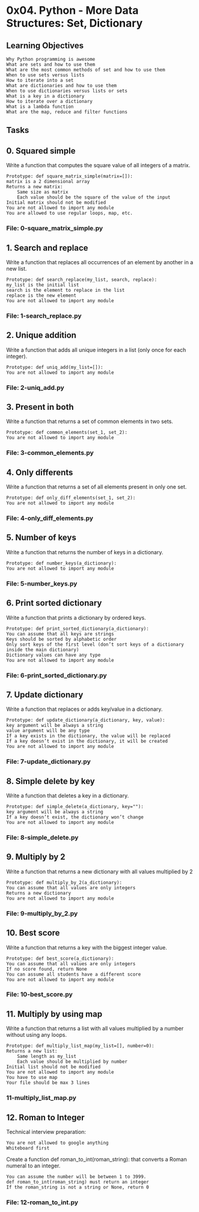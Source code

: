 # 0x04. Python - More Data Structures: Set, Dictionary
## Learning Objectives

    Why Python programming is awesome
    What are sets and how to use them
    What are the most common methods of set and how to use them
    When to use sets versus lists
    How to iterate into a set
    What are dictionaries and how to use them
    When to use dictionaries versus lists or sets
    What is a key in a dictionary
    How to iterate over a dictionary
    What is a lambda function
    What are the map, reduce and filter functions

## Tasks

## 0. Squared simple

Write a function that computes the square value of all integers of a matrix.

    Prototype: def square_matrix_simple(matrix=[]):
    matrix is a 2 dimensional array
    Returns a new matrix:
        Same size as matrix
        Each value should be the square of the value of the input
    Initial matrix should not be modified
    You are not allowed to import any module
    You are allowed to use regular loops, map, etc.
### File: 0-square_matrix_simple.py

## 1. Search and replace

Write a function that replaces all occurrences of an element by another in a new list.

    Prototype: def search_replace(my_list, search, replace):
    my_list is the initial list
    search is the element to replace in the list
    replace is the new element
    You are not allowed to import any module
### File: 1-search_replace.py

## 2. Unique addition

Write a function that adds all unique integers in a list (only once for each integer).

    Prototype: def uniq_add(my_list=[]):
    You are not allowed to import any module
### File: 2-uniq_add.py

## 3. Present in both

Write a function that returns a set of common elements in two sets.

    Prototype: def common_elements(set_1, set_2):
    You are not allowed to import any module
### File: 3-common_elements.py

## 4. Only differents

Write a function that returns a set of all elements present in only one set.

    Prototype: def only_diff_elements(set_1, set_2):
    You are not allowed to import any module
### File: 4-only_diff_elements.py

## 5. Number of keys

Write a function that returns the number of keys in a dictionary.

    Prototype: def number_keys(a_dictionary):
    You are not allowed to import any module
### File: 5-number_keys.py

## 6. Print sorted dictionary

Write a function that prints a dictionary by ordered keys.

    Prototype: def print_sorted_dictionary(a_dictionary):
    You can assume that all keys are strings
    Keys should be sorted by alphabetic order
    Only sort keys of the first level (don’t sort keys of a dictionary inside the main dictionary)
    Dictionary values can have any type
    You are not allowed to import any module
### File: 6-print_sorted_dictionary.py

## 7. Update dictionary

Write a function that replaces or adds key/value in a dictionary.

    Prototype: def update_dictionary(a_dictionary, key, value):
    key argument will be always a string
    value argument will be any type
    If a key exists in the dictionary, the value will be replaced
    If a key doesn’t exist in the dictionary, it will be created
    You are not allowed to import any module
### File: 7-update_dictionary.py

## 8. Simple delete by key

Write a function that deletes a key in a dictionary.

    Prototype: def simple_delete(a_dictionary, key=""):
    key argument will be always a string
    If a key doesn’t exist, the dictionary won’t change
    You are not allowed to import any module
### File: 8-simple_delete.py

## 9. Multiply by 2

Write a function that returns a new dictionary with all values multiplied by 2

    Prototype: def multiply_by_2(a_dictionary):
    You can assume that all values are only integers
    Returns a new dictionary
    You are not allowed to import any module
### File: 9-multiply_by_2.py

## 10. Best score

Write a function that returns a key with the biggest integer value.

    Prototype: def best_score(a_dictionary):
    You can assume that all values are only integers
    If no score found, return None
    You can assume all students have a different score
    You are not allowed to import any module
### File: 10-best_score.py

## 11. Multiply by using map

Write a function that returns a list with all values multiplied by a number without using any loops.

    Prototype: def multiply_list_map(my_list=[], number=0):
    Returns a new list:
        Same length as my_list
        Each value should be multiplied by number
    Initial list should not be modified
    You are not allowed to import any module
    You have to use map
    Your file should be max 3 lines
### 11-multiply_list_map.py

## 12. Roman to Integer

Technical interview preparation:

    You are not allowed to google anything
    Whiteboard first

Create a function def roman_to_int(roman_string): that converts a Roman numeral to an integer.

    You can assume the number will be between 1 to 3999.
    def roman_to_int(roman_string) must return an integer
    If the roman_string is not a string or None, return 0
### File: 12-roman_to_int.py

